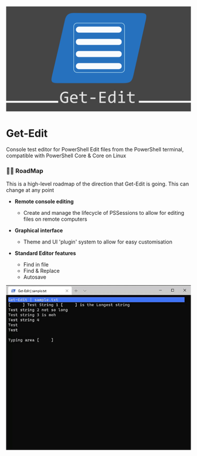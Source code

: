 ﻿![](/images/social.png)

# Get-Edit

Console test editor for PowerShell
Edit files from the PowerShell terminal, compatible with PowerShell Core & Core on Linux

### 🐱‍💻 RoadMap

This is a high-level roadmap of the direction that Get-Edit is going. This can change at any point

- **Remote console editing**

  - Create and manage the lifecycle of PSSessions to allow for editing files on remote computers

- **Graphical interface**

  - Theme and UI 'plugin' system to allow for easy customisation

- **Standard Editor features**
  - Find in file
  - Find & Replace
  - Autosave

![](/images/get-edit.gif)

